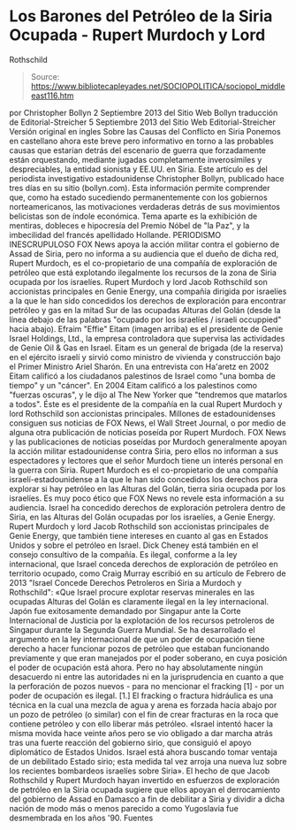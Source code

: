 # Los Barones del Petróleo de la Siria Ocupada - Rupert Murdoch y Lord 
Rothschild

> Source: https://www.bibliotecapleyades.net/SOCIOPOLITICA/sociopol_middleeast116.htm

por Christopher Bollyn
2 Septiembre 2013
del Sitio Web
Bollyn
traducción de Editorial-Streicher
5 Septiembre 2013
del Sitio Web
Editorial-Streicher
Versión original en ingles
Sobre las Causas del Conflicto en Siria
Ponemos en castellano ahora
este breve pero informativo en torno a
las probables causas que estarían detrás del escenario de guerra que
forzadamente están orquestando, mediante jugadas completamente inverosímiles
y despreciables, la entidad sionista y EE.UU. en Siria.
Este artículo
es del periodista investigativo estadounidense Christopher Bollyn, publicado
hace tres días en su sitio (bollyn.com).
Esta
información permite comprender que, como ha estado sucediendo
permanentemente con los gobiernos norteamericanos, las motivaciones
verdaderas detrás de sus movimientos belicistas son de índole económica.
Tema aparte es la exhibición de mentiras, dobleces e hipocresía del Premio Nóbel de
"la Paz", y la imbecilidad del francés apellidado Hollande.
PERIODISMO INESCRUPULOSO
FOX News apoya la acción militar contra el
gobierno de Assad de Siria, pero no informa a su audiencia que el dueño de
dicha red, Rupert Murdoch, es el co-propietario de una compañía de
exploración de petróleo que está explotando ilegalmente los recursos de la
zona de Siria ocupada por los israelíes.
Rupert Murdoch y lord
Jacob Rothschild son accionistas principales en
Genie
Energy, una compañía dirigida por israelíes a la que le han sido concedidos
los derechos de exploración para encontrar petróleo y gas en la mitad Sur de
las ocupadas Alturas del Golán (desde la línea debajo de las palabras "ocupado
por los israelíes / israeli occuppied" hacia abajo).
Efraim "Effie" Eitam
(imagen arriba) es el presidente de Genie Israel Holdings, Ltd., la
empresa controladora que supervisa las actividades de Genie Oil & Gas en
Israel.
Eitam es un general de brigada (de la reserva) en el ejército
israelí y sirvió como ministro de vivienda y construcción bajo el Primer
Ministro Ariel Sharón. En una entrevista con Ha'aretz en 2002 Eitam calificó
a los ciudadanos palestinos de Israel como "una bomba de tiempo" y un "cáncer".
En 2004 Eitam calificó a los palestinos como "fuerzas oscuras", y le dijo al
The New Yorker que "tendremos que matarlos a todos". Éste es el presidente
de la compañía en la cual Rupert Murdoch y lord Rothschild son accionistas
principales.
Millones de estadounidenses consiguen sus noticias de FOX News, el Wall
Street Journal, o por medio de alguna otra publicación de noticias poseída
por Rupert Murdoch.
FOX News y las publicaciones de noticias poseídas por
Murdoch generalmente apoyan la acción militar estadounidense contra Siria,
pero ellos no informan a sus espectadores y lectores que el señor Murdoch
tiene un interés personal en la guerra con Siria.
Rupert Murdoch es el co-propietario
de una compañía israelí-estadounidense a la que le han sido concedidos los
derechos para explorar si hay petróleo en las Alturas del Golán, tierra
siria ocupada por los israelíes. Es muy poco ético que FOX News no revele
esta información a su audiencia.
Israel ha concedido derechos de exploración petrolera dentro de Siria, en
las Alturas del Golán ocupadas por los israelíes, a Genie Energy. Rupert
Murdoch y lord Jacob Rothschild son accionistas principales de Genie Energy,
que también tiene intereses en cuanto al gas en Estados Unidos y sobre el
petróleo en Israel.
Dick Cheney está también en el consejo consultivo de la
compañía.
Es ilegal, conforme a la ley internacional, que Israel conceda derechos de
exploración de petróleo en territorio ocupado, como Craig Murray escribió en
su artículo de Febrero de 2013 "Israel Concede Derechos Petroleros en Siria
a Murdoch y Rothschild":
«Que Israel procure explotar reservas minerales en las ocupadas Alturas del
Golán es claramente ilegal en la ley internacional. Japón fue exitosamente
demandado por Singapur ante la Corte Internacional de Justicia por la
explotación de los recursos petroleros de Singapur durante la Segunda Guerra
Mundial.
Se ha desarrollado el argumento en la ley internacional de que un
poder de ocupación tiene derecho a hacer funcionar pozos de petróleo que
estaban funcionando previamente y que eran manejados por el poder soberano,
en cuya posición el poder de ocupación está ahora.
Pero no hay absolutamente
ningún desacuerdo ni entre las autoridades ni en la jurisprudencia en cuanto
a que la perforación de pozos nuevos - para no mencionar el fracking
[1] - por
un poder de ocupación es ilegal.
[1.] El fracking o fractura hidráulica es una técnica en la cual una mezcla
de agua y arena es forzada hacia abajo por un pozo de petróleo (o similar)
con el fin de crear fracturas en la roca que contiene petróleo y con ello
liberar más petróleo.
«Israel intentó hacer la misma movida hace veinte años pero se vio obligado
a dar marcha atrás tras una fuerte reacción del gobierno sirio, que
consiguió el apoyo diplomático de Estados Unidos.
Israel está ahora buscando
tomar ventaja de un debilitado Estado sirio; esta medida tal vez arroja una
nueva luz sobre los recientes bombardeos israelíes sobre Siria».
El hecho de que Jacob Rothschild y Rupert Murdoch hayan invertido en
esfuerzos de exploración de petróleo en la Siria ocupada sugiere que ellos
apoyan el derrocamiento del gobierno de Assad en Damasco a fin de debilitar
a Siria y dividir a dicha nación de modo más o menos parecido a como
Yugoslavia fue desmembrada en los años '90.
Fuentes
